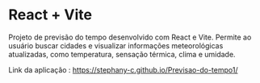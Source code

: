 # React + Vite

Projeto de previsão do tempo desenvolvido com React e Vite. Permite ao usuário buscar cidades e visualizar informações meteorológicas atualizadas, como temperatura, sensação térmica, clima e umidade.

Link da aplicação : https://stephany-c.github.io/Previsao-do-tempo1/
